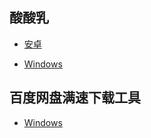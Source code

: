## 酸酸乳

* [安卓](https://github.com/luwxhh/Internet/releases/download/v1.0/Android.SSR.apk)

* [Windows](https://github.com/luwxhh/Internet/releases/download/v1.0/Windows.ssr.zip)


## 百度网盘满速下载工具

* [Windows](http://dl.pandownload.com/download/PanDownload_v1.5.4.zip)
